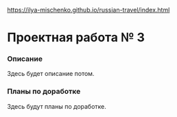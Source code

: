 https://ilya-mischenko.github.io/russian-travel/index.html

# Проектная работа № 3

### Описание
Здесь будет описание потом.

### Планы по доработке
Здесь будут планы по доработке.
